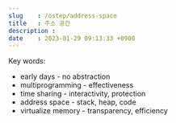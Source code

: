 ```yaml
---
slug    : /ostep/address-space
title   : 주소 공간 
description : 
date    : 2023-01-29 09:13:33 +0900
---
```


Key words:
- early days - no abstraction
- multiprogramming - effectiveness
- time sharing - interactivity, protection
- address space - stack, heap, code
- virtualize memory - transparency, efficiency

